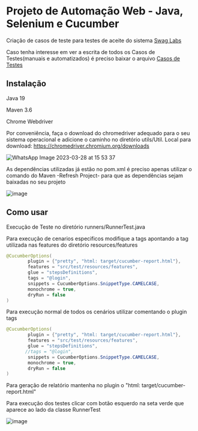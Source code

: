 # Projeto de Automação Web - Java, Selenium e Cucumber

Criação de casos de teste para testes de aceite do sistema [Swag Labs](https://www.saucedemo.com/)

Caso tenha interesse em ver a escrita de todos os Casos de Testes(manuais e automatizados) é preciso baixar o arquivo [Casos de Testes](https://github.com/julissy/TestesAutomatizados_SwagLabs/blob/9f4128abc17f603bf711a2e700746c493f83b619/CTS_Swag_Labs.xlsx)

## Instalação

Java 19
 
Maven 3.6

Chrome Webdriver

Por conveniência, faça o download do chromedriver adequado para o seu sistema operacional e adicione o caminho no diretório utils/Util. Local para download: https://chromedriver.chromium.org/downloads

![WhatsApp Image 2023-03-28 at 15 53 37](https://user-images.githubusercontent.com/102709022/228339581-41f6bcea-1135-4ce3-8dfb-efae83bf6482.jpeg)




As dependências utilizadas já estão no pom.xml é preciso 
apenas utilizar o comando do Maven -Refresh Project- para 
que as dependências sejam baixadas no seu projeto


![image](https://user-images.githubusercontent.com/102709022/228332037-e0f80f54-65a3-4833-82fe-b2f0a69325c6.png)


## Como usar


Execução de Teste no diretório runners/RunnerTest.java 

Para execução de cenarios especificos modifique a tags apontando 
a tag utilizada nas features do diretório resources/features
```java
@CucumberOptions(
        plugin = {"pretty", "html: target/cucumber-report.html"},
        features = "src/test/resources/features",
        glue = "stepsDefinitions",
        tags = "@login",
        snippets = CucumberOptions.SnippetType.CAMELCASE,
        monochrome = true,
        dryRun = false
)
```
Para execução normal de todos os cenários utilizar comentando o plugin tags
```java
@CucumberOptions(
        plugin = {"pretty", "html: target/cucumber-report.html"},
        features = "src/test/resources/features",
        glue = "stepsDefinitions",
       //tags = "@login",
        snippets = CucumberOptions.SnippetType.CAMELCASE,
        monochrome = true,
        dryRun = false
)
```
Para geração de relatório mantenha no plugin o "html: target/cucumber-report.html"

Para execução dos testes clicar com botão esquerdo na seta verde que aparece ao lado 
da classe RunnerTest

![image](https://user-images.githubusercontent.com/102709022/228332191-6a204987-4cea-4478-8b8d-9569639c31d2.png)


